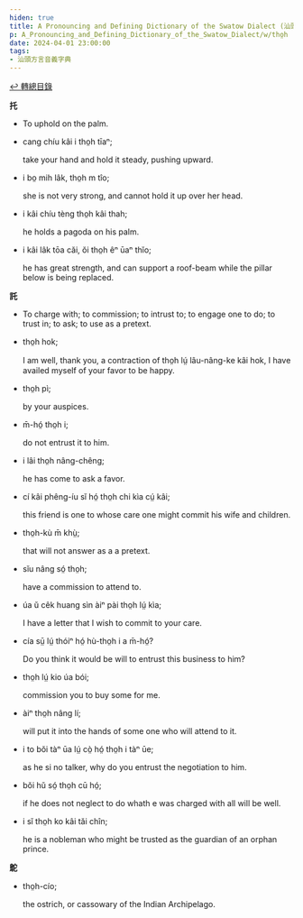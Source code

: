 ```yaml
---
hiden: true
title: A Pronouncing and Defining Dictionary of the Swatow Dialect (汕頭方言音義字典) / tho̤h
p: A_Pronouncing_and_Defining_Dictionary_of_the_Swatow_Dialect/w/tho̤h
date: 2024-04-01 23:00:00
tags: 
- 汕頭方言音義字典
---
```


[↩️ 轉總目錄](/A_Pronouncing_and_Defining_Dictionary_of_the_Swatow_Dialect)


**托**
- To uphold on the palm.

- cang chíu kâi i tho̤h tīaⁿ;

  take your hand and hold it steady, pushing upward.

- i bo̤ mih lâk, tho̤h m tîo;

  she is not very strong, and cannot hold it up over her head.

- i kâi chíu tèng tho̤h kâi thah;

  he holds a pagoda on his palm.

- i kâi lâk tōa căi, ŏi tho̤h êⁿ ūaⁿ thĭo;

  he has great strength, and can support a roof-beam while the pillar below is being replaced.

**託**
- To charge with; to commission; to intrust to; to engage one to do; to trust in; to ask; to use as a pretext.

- tho̤h hok;

  I am well, thank you, a contraction of tho̤h lṳ́ lâu-nâng-ke kâi hok, I have availed myself of your favor to be happy.

- tho̤h pì;

  by your auspices.

- m̄-hó̤ tho̤h i;

  do not entrust it to him.

- i lâi tho̤h nâng-chêng;

  he has come to ask a favor.

- cí kâi phêng-íu sĭ hó̤ tho̤h chi kìa cṳ́ kâi;

  this friend is one to whose care one might commit his wife and children.

- tho̤h-kù m̄ khṳ̀;

  that will not answer as a a pretext.

- sĭu nâng só̤ tho̤h;

  have a commission to attend to.

- úa ŭ cêk huang sìn àiⁿ pài tho̤h lṳ́ kìa;

  I have a letter that I wish to commit to your care.

- cía sṳ̄ lṳ́ thóiⁿ hó̤ hù-tho̤h i a m̄-hó̤?

  Do you think it would be will to entrust this business to him?

- tho̤h lṳ́ kio úa bói;

  commission you to buy some for me.

- àiⁿ tho̤h nâng lí;

  will put it into the hands of some one who will attend to it.

- i to bŏi tàⁿ ūa lṳ́ cò̤ hó̤ tho̤h i tàⁿ ūe;

  as he si no talker, why do you entrust the negotiation to him.

- bŏi hŭ só̤ tho̤h cū hó̤;

  if he does not neglect to do whath e was charged with all will be well.

- i sĭ tho̤h ko kâi tăi chîn;

  he is a nobleman who might be trusted as the guardian of an orphan prince.

**鴕**

- tho̤h-cío;

  the ostrich, or cassowary of the Indian Archipelago.